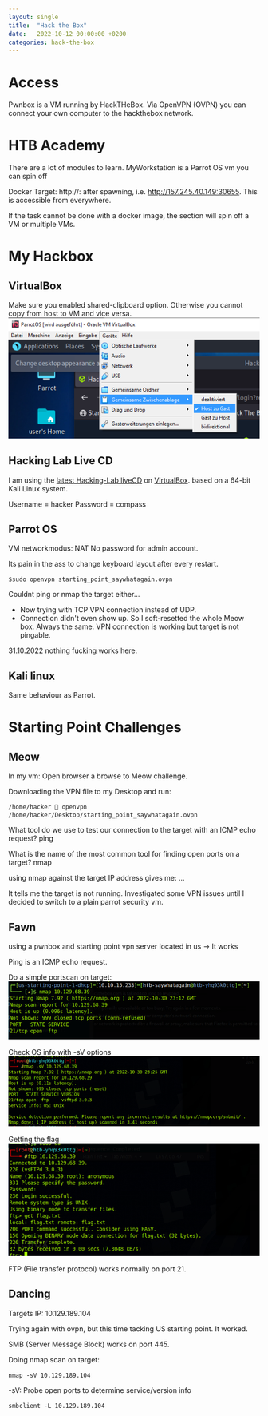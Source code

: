 ```yaml
---
layout: single
title:  "Hack the Box"
date:   2022-10-12 00:00:00 +0200
categories: hack-the-box
---
```


# Access
Pwnbox is a VM running by HackTHeBox. 
Via OpenVPN (OVPN) you can connect your own computer to the hackthebox network.

 
# HTB Academy
There are a lot of modules to learn.
MyWorkstation is a Parrot OS vm you can spin off

Docker Target: http://<ip>:<port> after spawning, i.e. http://157.245.40.149:30655. This is accessible from everywhere. 

If the task cannot be done with a docker image, the section will spin off a VM or multiple VMs.

# My Hackbox

## VirtualBox

Make sure you enabled shared-clipboard option. Otherwise you cannot copy from host to VM and vice versa.
![getFlag](/assets/images/hackthebox/virtualbox-shared-clipboard.png)


## Hacking Lab Live CD
I am using the [latest Hacking-Lab liveCD](https://livecd.hacking-lab.com/) on [VirtualBox](https://www.virtualbox.org/wiki/Downloads).
based on a 64-bit Kali Linux system.

Username = hacker 
Password = compass

## Parrot OS
VM networkmodus: NAT
No password for admin account.

Its pain in the ass to change keyboard layout after every restart.

```
$sudo openvpn starting_point_saywhatagain.ovpn
```

Couldnt ping or nmap the target either...


* Now trying with TCP VPN connection instead of UDP.
* Connection didn't even show up. So I soft-resetted the whole Meow box.
Always the same. VPN connection is working but target is not pingable. 


31.10.2022 nothing fucking works here.

## Kali linux
Same behaviour as Parrot.

# Starting Point Challenges 
## Meow
In my vm: Open browser a browse to Meow challenge. 

Downloading the VPN file to my Desktop and run:

```
/home/hacker  openvpn /home/hacker/Desktop/starting_point_saywhatagain.ovpn
```

What tool do we use to test our connection to the target with an ICMP echo request? 
ping

What is the name of the most common tool for finding open ports on a target? 
nmap

using nmap against the target IP address gives me:
...

It tells me the target is not running. Investigated some VPN issues until I decided to switch to a plain parrot security vm.

## Fawn
using a pwnbox and starting point vpn server located in us -> It works

Ping is an ICMP echo request.

Do a simple portscan on target:
![getFlag](/assets/images/hackthebox/fawn_nmap-default.png)

Check OS info with -sV options
![getFlag](/assets/images/hackthebox/fawn-nmap-os-info.png)

Getting the flag
![getFlag](/assets/images/hackthebox/fawn_get_flag.png)

FTP (File transfer protocol) works normally on port 21.

## Dancing
Targets IP: 10.129.189.104

Trying again with ovpn, but this time tacking US starting point.
It worked. 

SMB (Server Message Block) works on port 445.

Doing nmap scan on target: 
```
nmap -sV 10.129.189.104
```
-sV: Probe open ports to determine service/version info

```
smbclient -L 10.129.189.104
```



